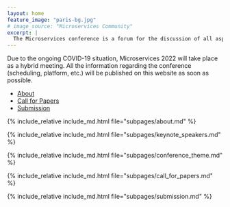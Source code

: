 ```yaml
---
layout: home
feature_image: "paris-bg.jpg"
# image_source: "Microservices Community"
excerpt: |
  The Microservices conference is a forum for the discussion of all aspects of designing and programming microservice architectures. Both theoretical and experimental contributions are welcome, on topics ranging from formal frameworks to experience reports.
---
```


<div class="alert alert-info hidden-print" role="alert"><span class="glyphicon glyphicon-info-sign"></span> Due to the ongoing COVID-19 situation, Microservices 2022 will take place as a hybrid meeting. All the information regarding the conference (scheduling, platform, etc.) will be published on this website as soon as possible. </div>

<ul class="nav nav-tabs nav-justified">
  <li role="presentation" class="active"><a href="#about">About</a></li>
  <li role="presentation" id="cfp_tab"><a href="#cfp">Call for Papers</a></li>
  <li role="presentation" id="submission_tab"><a href="#submission">Submission</a></li>
</ul>

<div class="tab-content">
<div role="tabpanel" class="tab-pane active" id="about">

{% include_relative include_md.html file="subpages/about.md" %}

{% include_relative include_md.html file="subpages/keynote_speakers.md" %}

{% include_relative include_md.html file="subpages/conference_theme.md" %}

</div>

<div role="tabpanel" class="tab-pane" id="cfp">

{% include_relative include_md.html file="subpages/call_for_papers.md" %}

</div>

<div role="tabpanel" class="tab-pane" id="submission">

{% include_relative include_md.html file="subpages/submission.md" %}

</div>

</div>

<script>
$('.nav-tabs li a').click(function (e){e.preventDefault();$(this).tab('show');})
</script>
